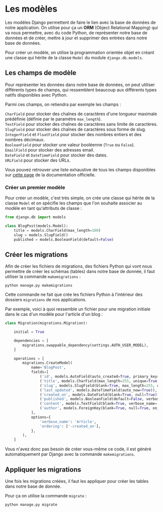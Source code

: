 # Les modèles

Les modèles Django permettent de faire le lien avec la base de données de notre application. On utilise pour ça un **ORM** (Object Relational Mapping) qui va nous permettre, avec du code Python, de représenter notre base de données et de créer, mettre à jour et supprimer des entrées dans notre base de données.

Pour créer un modèle, on utilise la programmation orientée objet en créant une classe qui hérite de la classe `Model` du module `django.db.models`.

## Les champs de modèle

Pour représenter les données dans notre base de données, on peut utiliser différents types de champs, qui ressemblent beaucoup aux différents types natifs disponibles avec Python.

Parmi ces champs, on retiendra par exemple les champs :

`CharField` pour stocker des chaînes de caractères d'une longueur maximale prédéfinie (définie par le paramètre `max_length`).  
`TextField` pour stocker des chaînes de caractères sans limite de caractères.  
`SlugField` pour stocker des chaînes de caractères sous forme de slug.  
`IntegerField` et `FloatField` pour stocker des nombres entiers et des nombres décimaux.  
`BooleanField` pour stocker une valeur booléenne (`True` ou `False`).  
`EmailField` pour stocker des adresses email.  
`DateField` et `DateTimeField` pour stocker des dates.  
`URLField` pour stocker des URLs.  

Vous pouvez retrouver une liste exhaustive de tous les champs disponibles sur [cette page](https://docs.djangoproject.com/fr/3.1/ref/models/fields/#field-types) de la documentation officielle.

### **Créer un premier modèle**

Pour créer un modèle, c'est très simple, on crée une classe qui hérite de la classe `Model` et on spécifie les champs que l'on souhaite associer au modèle en tant qu'attributs de classe :

```python
from django.db import models

class BlogPost(models.Model):
    title = models.CharField(max_length=100)
    slug = models.SlugField()
    published = models.BooleanField(default=False)
```

## Créer les migrations

Afin de créer les fichiers de migrations, des fichiers Python qui vont nous permettre de créer les schémas (tables) dans notre base de donnée, il faut utiliser la commande `makemigrations` :

```
python manage.py makemigrations
```

Cette commande ne fait que crée les fichiers Python à l'intérieur des dossiers `migrations` de nos applications.

Par exemple, voici à quoi ressemble un fichier pour une migration initiale dans le cas d'un modèle pour l'article d'un blog :

```python
class Migration(migrations.Migration):

    initial = True

    dependencies = [
        migrations.swappable_dependency(settings.AUTH_USER_MODEL),
    ]

    operations = [
        migrations.CreateModel(
            name='BlogPost',
            fields=[
                ('id', models.AutoField(auto_created=True, primary_key=True, serialize=False, verbose_name='ID')),
                ('title', models.CharField(max_length=255, unique=True, verbose_name='Titre')),
                ('slug', models.SlugField(blank=True, max_length=255, unique=True)),
                ('last_updated', models.DateTimeField(auto_now=True)),
                ('created_on', models.DateField(blank=True, null=True)),
                ('published', models.BooleanField(default=False, verbose_name='Publié')),
                ('content', models.TextField(blank=True, verbose_name='Contenu')),
                ('author', models.ForeignKey(blank=True, null=True, on_delete=django.db.models.deletion.SET_NULL, to=settings.AUTH_USER_MODEL)),
            ],
            options={
                'verbose_name': 'Article',
                'ordering': ['-created_on'],
            },
        ),
    ]
```

Vous n'avez donc pas besoin de créer vous-même ce code, il est généré automatiquement par Django avec la commande `makemigrations`.

## Appliquer les migrations

Une fois les migrations créées, il faut les appliquer pour créer les tables dans notre base de donnée.

Pour ça on utilise la commande `migrate` :
```
python manage.py migrate
```